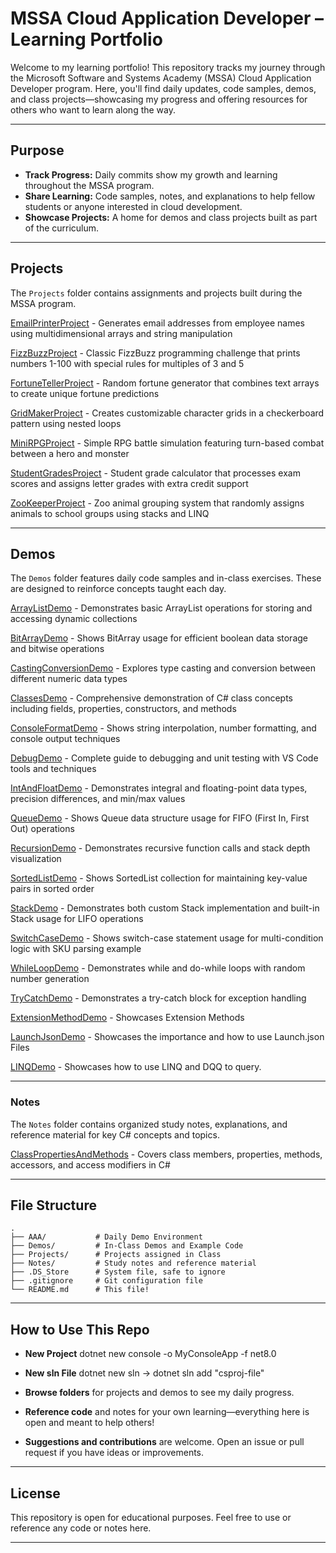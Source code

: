 # MSSA Cloud Application Developer – Learning Portfolio

Welcome to my learning portfolio! This repository tracks my journey through the Microsoft Software and Systems Academy (MSSA) Cloud Application Developer program. Here, you'll find daily updates, code samples, demos, and class projects—showcasing my progress and offering resources for others who want to learn along the way.

---

## Purpose

- **Track Progress:** Daily commits show my growth and learning throughout the MSSA program.
- **Share Learning:** Code samples, notes, and explanations to help fellow students or anyone interested in cloud development.
- **Showcase Projects:** A home for demos and class projects built as part of the curriculum.

---

## Projects

The `Projects` folder contains assignments and projects built during the MSSA program.

[EmailPrinterProject](https://github.com/FreddyJ01/MSSA/tree/main/Projects/EmailPrinterProject) - Generates email addresses from employee names using multidimensional arrays and string manipulation

[FizzBuzzProject](https://github.com/FreddyJ01/MSSA/tree/main/Projects/FizzBuzzProject) - Classic FizzBuzz programming challenge that prints numbers 1-100 with special rules for multiples of 3 and 5

[FortuneTellerProject](https://github.com/FreddyJ01/MSSA/tree/main/Projects/FortuneTellerProject) - Random fortune generator that combines text arrays to create unique fortune predictions

[GridMakerProject](https://github.com/FreddyJ01/MSSA/tree/main/Projects/GridMakerProject) - Creates customizable character grids in a checkerboard pattern using nested loops

[MiniRPGProject](https://github.com/FreddyJ01/MSSA/tree/main/Projects/MiniRPGProject) - Simple RPG battle simulation featuring turn-based combat between a hero and monster

[StudentGradesProject](https://github.com/FreddyJ01/MSSA/tree/main/Projects/StudentGradesProject) - Student grade calculator that processes exam scores and assigns letter grades with extra credit support

[ZooKeeperProject](https://github.com/FreddyJ01/MSSA/tree/main/Projects/ZooKeeperProject) - Zoo animal grouping system that randomly assigns animals to school groups using stacks and LINQ

---

## Demos

The `Demos` folder features daily code samples and in-class exercises. These are designed to reinforce concepts taught each day.

[ArrayListDemo](https://github.com/FreddyJ01/MSSA/tree/main/Demos/ArrayListDemo) - Demonstrates basic ArrayList operations for storing and accessing dynamic collections

[BitArrayDemo](https://github.com/FreddyJ01/MSSA/tree/main/Demos/BitArrayDemo) - Shows BitArray usage for efficient boolean data storage and bitwise operations

[CastingConversionDemo](https://github.com/FreddyJ01/MSSA/tree/main/Demos/CastingConversionDemo) - Explores type casting and conversion between different numeric data types

[ClassesDemo](https://github.com/FreddyJ01/MSSA/tree/main/Demos/ClassesDemo) - Comprehensive demonstration of C# class concepts including fields, properties, constructors, and methods

[ConsoleFormatDemo](https://github.com/FreddyJ01/MSSA/tree/main/Demos/ConsoleFormatDemo) - Shows string interpolation, number formatting, and console output techniques

[DebugDemo](https://github.com/FreddyJ01/MSSA/tree/main/Demos/DebugDemo) - Complete guide to debugging and unit testing with VS Code tools and techniques

[IntAndFloatDemo](https://github.com/FreddyJ01/MSSA/tree/main/Demos/IntAndFloatDemo) - Demonstrates integral and floating-point data types, precision differences, and min/max values

[QueueDemo](https://github.com/FreddyJ01/MSSA/tree/main/Demos/QueueDemo) - Shows Queue data structure usage for FIFO (First In, First Out) operations

[RecursionDemo](https://github.com/FreddyJ01/MSSA/tree/main/Demos/RecursionDemo) - Demonstrates recursive function calls and stack depth visualization

[SortedListDemo](https://github.com/FreddyJ01/MSSA/tree/main/Demos/SortedListDemo) - Shows SortedList collection for maintaining key-value pairs in sorted order

[StackDemo](https://github.com/FreddyJ01/MSSA/tree/main/Demos/StackDemo) - Demonstrates both custom Stack implementation and built-in Stack usage for LIFO operations

[SwitchCaseDemo](https://github.com/FreddyJ01/MSSA/tree/main/Demos/SwitchCaseDemo) - Shows switch-case statement usage for multi-condition logic with SKU parsing example

[WhileLoopDemo](https://github.com/FreddyJ01/MSSA/tree/main/Demos/WhileLoopDemo) - Demonstrates while and do-while loops with random number generation

[TryCatchDemo](https://github.com/FreddyJ01/MSSA/tree/main/Demos/TryCatchDemo) - Demonstrates a try-catch block for exception handling

[ExtensionMethodDemo](https://github.com/FreddyJ01/MSSA/tree/main/Demos/ExtensionMethodDemo) - Showcases Extension Methods

[LaunchJsonDemo](https://github.com/FreddyJ01/MSSA/tree/main/Demos/LaunchJsonDemo) - Showcases the importance and how to use Launch.json Files

[LINQDemo](https://github.com/FreddyJ01/MSSA/tree/main/Demos/LINQDemo) - Showcases how to use LINQ and DQQ to query.

---

### Notes

The `Notes` folder contains organized study notes, explanations, and reference material for key C# concepts and topics.

[ClassPropertiesAndMethods](https://github.com/FreddyJ01/MSSA/tree/main/Notes/ClassPropertiesAndMethods.md) - Covers class members, properties, methods, accessors, and access modifiers in C#

---

## File Structure

```plaintext
.
├── AAA/           # Daily Demo Environment
├── Demos/         # In-Class Demos and Example Code
├── Projects/      # Projects assigned in Class
├── Notes/         # Study notes and reference material
├── .DS_Store      # System file, safe to ignore
├── .gitignore     # Git configuration file
└── README.md      # This file!
```

---

## How to Use This Repo
- **New Project** dotnet new console -o MyConsoleApp -f net8.0
- **New sln File** dotnet new sln -> dotnet sln add "csproj-file"

- **Browse folders** for projects and demos to see my daily progress.
- **Reference code** and notes for your own learning—everything here is open and meant to help others!
- **Suggestions and contributions** are welcome. Open an issue or pull request if you have ideas or improvements.

---

## License

This repository is open for educational purposes. Feel free to use or reference any code or notes here.

---
